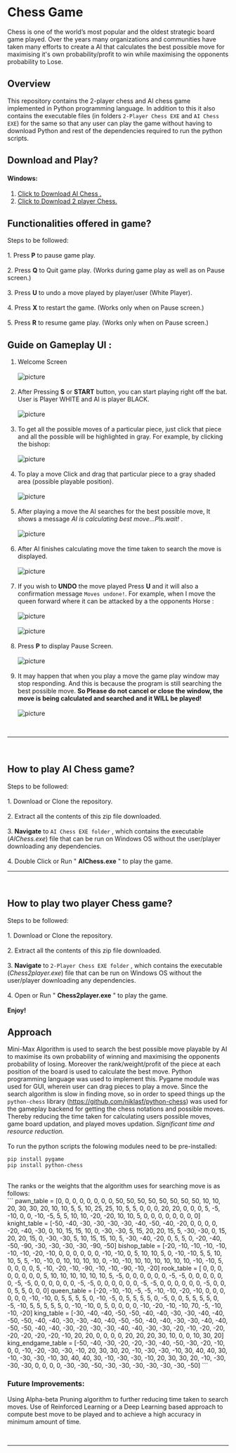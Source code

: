 # Chess Game
Chess is one of the world’s most popular and the oldest strategic board game played. Over the years many organizations and communities have taken many efforts to create a AI that calculates the best possible move for maximising it's own probability/profit to win while maximising the opponents probability to Lose.    

## Overview
This repository contains the 2-player chess and AI chess game implemented in Python programming language. In addition to this it also contains the executable files (in folders `2-Player Chess EXE` and `AI Chess EXE`) for the same so that any user can play the game without having to download Python and rest of the dependencies required to run the python scripts.
<br>
## Download and Play?
#### Windows:
1.  [Click to Download AI Chess .](https://drive.google.com/drive/folders/1_ZUq4O-vf4sQeMYSGwchKfc7MvtDg6Zn?usp=sharing) 
2.  [Click to Download 2 player Chess.](https://drive.google.com/drive/folders/1Py8Vt4Dg-B9vY3i0wEr9hOyDS2YdXV9s?usp=sharing)

## Functionalities offered in game?
Steps to be followed:
<br><br>1. Press **P** to pause game play.
<br><br>2. Press **Q** to Quit game play. (Works during game play as well as on Pause screen.)
<br><br>3. Press **U** to undo a move played by player/user (White Player).
<br><br>4. Press **X** to restart the game. (Works only when on Pause screen.)
<br><br>5. Press **R** to resume game play. (Works only when on Pause screen.)
<br>

## Guide on Gameplay UI :
1. Welcome Screen
<br><br>
![picture](welcome.JPG)
<br><br>
2. After Pressing **S** or **START** button, you can start playing right off the bat. User is Player WHITE and AI is player BLACK.
<br><br>
![picture](gameplay1.JPG)
<br><br>
3. To get all the possible moves of a particular piece, just click that piece and all the possible will be highlighted in gray. For example, by clicking the bishop:
<br><br>
![picture](gameplay6.JPG)
<br><br>
4. To play a move Click and drag that particular piece to a gray shaded area (possible playable position).
<br><br>
![picture](gameplay1.JPG)
<br><br>
5. After playing a move the AI searches for the best possible move, It shows a message *AI is calculating best move...Pls.wait!* .
<br><br>
![picture](gameplay2.JPG)
<br><br>
6. After AI finishes calculating move the time taken to search the move is displayed.
<br><br>
![picture](gameplay3.JPG)
<br><br>
7. If you wish to **UNDO** the move played Press **U** and it will also a confirmation message `Moves undone!`. For example, when I move the queen forward where it can be attacked by a the opponents Horse :
<br><br>
![picture](undo1.JPG)
<br><br>
![picture](undo2.JPG)
<br><br>
8. Press **P** to display Pause Screen. 
<br><br>
![picture](gameplay5.JPG)
<br><br>
9. It may happen that when you play a move the game play window may stop responding. And this is because the program is still searching the best possible move. ****So Please do not cancel or close the window, the move is being calculated and searched and it WILL be played!****
<br><br>
![picture](gameplay4.JPG)
<br>
<hr>
<br>

## How to play AI Chess game?
Steps to be followed:
<br><br>1. Download or Clone the repository.
<br><br>2. Extract all the contents of this zip file downloaded. 
<br><br>3. <b>Navigate</b> to `AI Chess EXE folder` , which contains the executable (*AIChess.exe*) file that can be run on Windows OS without the user/player downloading any dependencies.
<br><br>4. Double Click or Run " **AIChess.exe** " to play the game.
<br><hr><br>
## How to play two player Chess game?
Steps to be followed:
<br><br>1. Download or Clone the repository.
<br><br>2. Extract all the contents of this zip file downloaded. 
<br><br>3. <b>Navigate</b> to `2-Player Chess EXE folder` , which contains the executable (*Chess2player.exe*) file that can be run on Windows OS without the user/player downloading any dependencies.
<br><br>4. Open or Run " **Chess2player.exe** " to play the game.
<br><br>****Enjoy!****

## Approach

Mini-Max Algorithm is used to search the best possible move playable by AI to maximise its own probability of winning and maximising the opponents probability of losing. Moreover the rank/weight/profit of the piece at each position of the board is used to calculate the best move. Python programming language was used to implement this. Pygame module was used for GUI, wherein user can drag pieces to play a move. Since the search algorithm is slow in finding move, so in order to speed things up the `python-chess` library (https://github.com/niklasf/python-chess) was used for the gameplay backend for getting the chess notations and possible moves. Thereby reducing the time taken for calculating users possible moves, game board updation, and played moves updation. *Significant time and resource reduction.* 
<br><br>
To run the python scripts the folowing modules need to be pre-installed:<br>
```
pip install pygame 
pip install python-chess
```
<br>
The ranks or the weights that the algorithm uses for searching move is as follows: 
<br>
```
pawn_table =    [0, 0, 0, 0, 0, 0, 0, 0,
                 50, 50, 50, 50, 50, 50, 50, 50,
                 10, 10, 20, 30, 30, 20, 10, 10,
                 5, 5, 10, 25, 25, 10, 5, 5,
                 0, 0, 0, 20, 20, 0, 0, 0,
                 5, -5, -10, 0, 0, -10, -5, 5,
                 5, 10, 10, -20, -20, 10, 10, 5,
                 0, 0, 0, 0, 0, 0, 0, 0]
knight_table = [-50, -40, -30, -30, -30, -30, -40, -50,
                -40, -20, 0, 0, 0, 0, -20, -40,
                -30, 0, 10, 15, 15, 10, 0, -30,
                -30, 5, 15, 20, 20, 15, 5, -30,
                -30, 0, 15, 20, 20, 15, 0, -30,
                -30, 5, 10, 15, 15, 10, 5, -30,
                -40, -20, 0, 5, 5, 0, -20, -40,
                -50, -90, -30, -30, -30, -30, -90, -50]
bishop_table = [-20, -10, -10, -10, -10, -10, -10, -20,
                -10, 0, 0, 0, 0, 0, 0, -10,
                -10, 0, 5, 10, 10, 5, 0, -10,
                -10, 5, 5, 10, 10, 5, 5, -10,
                -10, 0, 10, 10, 10, 10, 0, -10,
                -10, 10, 10, 10, 10, 10, 10, -10,
                -10, 5, 0, 0, 0, 0, 5, -10,
                -20, -10, -90, -10, -10, -90, -10, -20]
rook_table =   [ 0, 0, 0, 0, 0, 0, 0, 0,
                 5, 10, 10, 10, 10, 10, 10, 5,
                -5, 0, 0, 0, 0, 0, 0, -5,
                -5, 0, 0, 0, 0, 0, 0, -5,
                -5, 0, 0, 0, 0, 0, 0, -5,
                -5, 0, 0, 0, 0, 0, 0, -5,
                -5, 0, 0, 0, 0, 0, 0, -5,
                 0, 0, 0, 5, 5, 0, 0, 0]
queen_table =  [-20, -10, -10, -5, -5, -10, -10, -20,
                -10, 0, 0, 0, 0, 0, 0, -10,
                -10, 0, 5, 5, 5, 5, 0, -10,
                -5, 0, 5, 5, 5, 5, 0, -5,
                 0, 0, 5, 5, 5, 5, 0, -5,
                -10, 5, 5, 5, 5, 5, 0, -10,
                -10, 0, 5, 0, 0, 0, 0, -10,
                -20, -10, -10, 70, -5, -10, -10, -20]
king_table =   [-30, -40, -40, -50, -50, -40, -40, -30,
                -30, -40, -40, -50, -50, -40, -40, -30,
                -30, -40, -40, -50, -50, -40, -40, -30,
                -30, -40, -40, -50, -50, -40, -40, -30,
                -20, -30, -30, -40, -40, -30, -30, -20,
                -10, -20, -20, -20, -20, -20, -20, -10,
                 20, 20, 0, 0, 0, 0, 20, 20,
                 20, 30, 10, 0, 0, 10, 30, 20]
king_endgame_table = [-50, -40, -30, -20, -20, -30, -40, -50,
                      -30, -20, -10, 0, 0, -10, -20, -30,
                      -30, -10, 20, 30, 30, 20, -10, -30,
                      -30, -10, 30, 40, 40, 30, -10, -30,
                      -30, -10, 30, 40, 40, 30, -10, -30,
                      -30, -10, 20, 30, 30, 20, -10, -30,
                      -30, -30, 0, 0, 0, 0, -30, -30,
                      -50, -30, -30, -30, -30, -30, -30, -50]
```

<br>

### Future Improvements:
Using Alpha-beta Pruning algorithm to further reducing time taken to search moves. Use of Reinforced Learning or a Deep Learning based approach to compute best move to be played and to achieve a high accuracy in minimum amount of time.

<br><hr>












